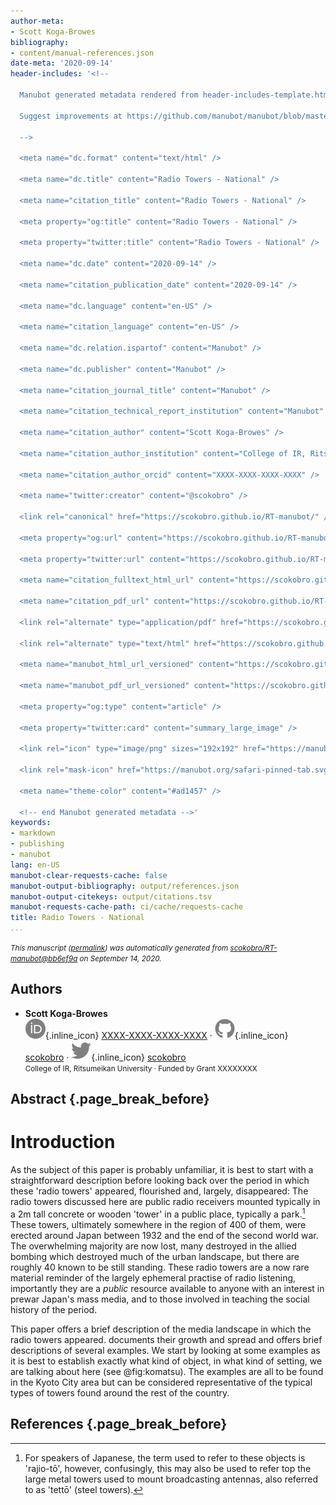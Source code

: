 ```yaml
---
author-meta:
- Scott Koga-Browes
bibliography:
- content/manual-references.json
date-meta: '2020-09-14'
header-includes: '<!--

  Manubot generated metadata rendered from header-includes-template.html.

  Suggest improvements at https://github.com/manubot/manubot/blob/master/manubot/process/header-includes-template.html

  -->

  <meta name="dc.format" content="text/html" />

  <meta name="dc.title" content="Radio Towers - National" />

  <meta name="citation_title" content="Radio Towers - National" />

  <meta property="og:title" content="Radio Towers - National" />

  <meta property="twitter:title" content="Radio Towers - National" />

  <meta name="dc.date" content="2020-09-14" />

  <meta name="citation_publication_date" content="2020-09-14" />

  <meta name="dc.language" content="en-US" />

  <meta name="citation_language" content="en-US" />

  <meta name="dc.relation.ispartof" content="Manubot" />

  <meta name="dc.publisher" content="Manubot" />

  <meta name="citation_journal_title" content="Manubot" />

  <meta name="citation_technical_report_institution" content="Manubot" />

  <meta name="citation_author" content="Scott Koga-Browes" />

  <meta name="citation_author_institution" content="College of IR, Ritsumeikan University" />

  <meta name="citation_author_orcid" content="XXXX-XXXX-XXXX-XXXX" />

  <meta name="twitter:creator" content="@scokobro" />

  <link rel="canonical" href="https://scokobro.github.io/RT-manubot/" />

  <meta property="og:url" content="https://scokobro.github.io/RT-manubot/" />

  <meta property="twitter:url" content="https://scokobro.github.io/RT-manubot/" />

  <meta name="citation_fulltext_html_url" content="https://scokobro.github.io/RT-manubot/" />

  <meta name="citation_pdf_url" content="https://scokobro.github.io/RT-manubot/manuscript.pdf" />

  <link rel="alternate" type="application/pdf" href="https://scokobro.github.io/RT-manubot/manuscript.pdf" />

  <link rel="alternate" type="text/html" href="https://scokobro.github.io/RT-manubot/v/bb6ef9a4f64e8bcab7d8f9de50eb0b5b3bcc143e/" />

  <meta name="manubot_html_url_versioned" content="https://scokobro.github.io/RT-manubot/v/bb6ef9a4f64e8bcab7d8f9de50eb0b5b3bcc143e/" />

  <meta name="manubot_pdf_url_versioned" content="https://scokobro.github.io/RT-manubot/v/bb6ef9a4f64e8bcab7d8f9de50eb0b5b3bcc143e/manuscript.pdf" />

  <meta property="og:type" content="article" />

  <meta property="twitter:card" content="summary_large_image" />

  <link rel="icon" type="image/png" sizes="192x192" href="https://manubot.org/favicon-192x192.png" />

  <link rel="mask-icon" href="https://manubot.org/safari-pinned-tab.svg" color="#ad1457" />

  <meta name="theme-color" content="#ad1457" />

  <!-- end Manubot generated metadata -->'
keywords:
- markdown
- publishing
- manubot
lang: en-US
manubot-clear-requests-cache: false
manubot-output-bibliography: output/references.json
manubot-output-citekeys: output/citations.tsv
manubot-requests-cache-path: ci/cache/requests-cache
title: Radio Towers - National
...
```







<small><em>
This manuscript
([permalink](https://scokobro.github.io/RT-manubot/v/bb6ef9a4f64e8bcab7d8f9de50eb0b5b3bcc143e/))
was automatically generated
from [scokobro/RT-manubot@bb6ef9a](https://github.com/scokobro/RT-manubot/tree/bb6ef9a4f64e8bcab7d8f9de50eb0b5b3bcc143e)
on September 14, 2020.
</em></small>

## Authors



+ **Scott Koga-Browes**<br>
    ![ORCID icon](images/orcid.svg){.inline_icon}
    [XXXX-XXXX-XXXX-XXXX](https://orcid.org/XXXX-XXXX-XXXX-XXXX)
    · ![GitHub icon](images/github.svg){.inline_icon}
    [scokobro](https://github.com/scokobro)
    · ![Twitter icon](images/twitter.svg){.inline_icon}
    [scokobro](https://twitter.com/scokobro)<br>
  <small>
     College of IR, Ritsumeikan University
     · Funded by Grant XXXXXXXX
  </small>



## Abstract {.page_break_before}




# Introduction

As the subject of this paper is probably unfamiliar, it is best to start with a straightforward description before looking back over the period in which these 'radio towers' appeared, flourished and, largely,  disappeared: The radio towers discussed here are public radio receivers mounted typically in a 2m tall concrete or wooden 'tower' in a public place, typically a park.[^defn] These towers, ultimately somewhere in the region of 400 of them, were erected around Japan between 1932 and the end of the second world war. The overwhelming majority are now lost, many destroyed in the allied bombing which destroyed much of the urban landscape, but there are roughly 40 known to be still standing. These radio towers are a now rare material reminder of the largely ephemeral practise of radio listening, importantly they are a _public_ resource available to anyone with an interest in prewar Japan's mass media, and to those involved in teaching the social history of the period.

This paper offers a brief description of the media landscape in which the radio towers appeared. documents their growth and spread and offers brief descriptions of several examples. We start by looking at some examples as it is best to establish exactly what kind of object, in what kind of setting, we are talking about here (see @fig:komatsu). The examples are all to be found in the Kyoto City area but can be considered representative of the typical types of towers found around the rest of the country.

[^defn]:  For speakers of Japanese, the term used to refer to these objects is 'rajio-tō', however, confusingly, this may also be used to refer top the large metal towers used to mount broadcasting antennas, also referred to as 'tettō' (steel towers).


## References {.page_break_before}

<!-- Explicitly insert bibliography here -->
<div id="refs"></div>
